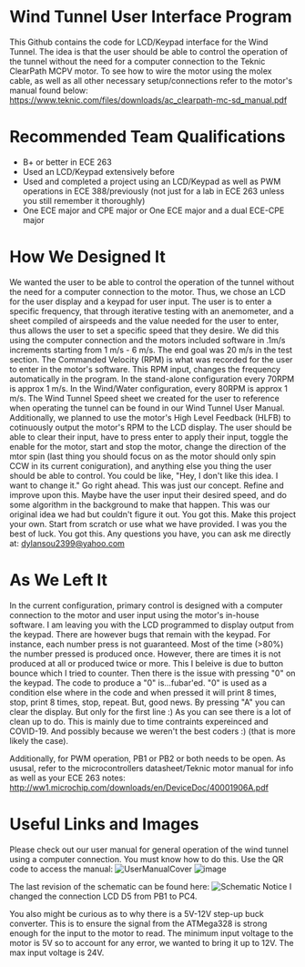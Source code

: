 # Wind Tunnel User Interface Program
This Github contains the code for LCD/Keypad interface for the Wind Tunnel.
The idea is that the user should be able to control the operation of the tunnel without
the need for a computer connection to the Teknic ClearPath MCPV motor. 
To see how to wire the motor using the molex cable, as well as all other necessary setup/connections
refer to the motor's manual found below:
https://www.teknic.com/files/downloads/ac_clearpath-mc-sd_manual.pdf

# Recommended Team Qualifications
* B+ or better in ECE 263
* Used an LCD/Keypad extensively before
* Used and completed a project using an LCD/Keypad as well as PWM operations in ECE 388/previously
(not just for a lab in ECE 263 unless you still remember it thoroughly)
* One ECE major and CPE major or One ECE major and a dual ECE-CPE major

# How We Designed It
We wanted the user to be able to control the operation of the tunnel without the need for a computer connection to the motor. Thus, we chose an LCD for the user display and a keypad for user input. The user is to enter a specific frequency, that through iterative testing with an anemometer, and a sheet compiled of airspeeds and the value needed for the user to enter, thus allows the user to set a specific speed that they desire. We did this using the computer connection and the motors included software in .1m/s increments starting from 1 m/s - 6 m/s. The end goal was 20 m/s in the test section. The Commanded Velocity (RPM) is what was recorded for the user to enter in the motor's software. This RPM input, changes the frequency automatically in the program. In the stand-alone configuration every 70RPM is approx 1 m/s. In the Wind/Water configuration, every 80RPM is approx 1 m/s. The Wind Tunnel Speed sheet we created for the user to reference when operating the tunnel can be found in our Wind Tunnel User Manual. Additionally, we planned to use the motor's High Level Feedback (HLFB) to cotinuously output the motor's RPM to the LCD display. The user should be able to clear their input, have to press enter to apply their input, toggle the enable for the motor, start and stop the motor, change the direction of the mtor spin (last thing you should focus on as the motor should only spin CCW in its current coniguration), and anything else you thing the user should be able to control. You could be like, "Hey, I don't like this idea. I want to change it." Go right ahead. This was just our concept. Refine and improve upon this. Maybe have the user input their desired speed, and do some algorithm in the background to make that happen. This was our original idea we had but couldn't figure it out. You got this. Make this project your own. Start from scratch or use what we have provided. I was you the best of luck. You got this. Any questions you have, you can ask me directly at: dylansou2399@yahoo.com

# As We Left It
In the current configuration, primary control is designed with a computer connection to the motor and user input using the motor's in-house software. 
I am leaving you with the LCD programmed to display output from the keypad. There are however bugs that remain with the keypad. For instance, each number press is not guaranteed. Most of the time (>80%) the number pressed is produced once. However, there are times it is not produced at all
or produced twice or more. This I beleive is due to button bounce which I tried to counter. Then there is the issue
with pressing "0" on the keypad. The code to produce a "0" is...fubar'ed. "0" is used as a condition else where in the code
and when pressed it will print 8 times, stop, print 8 times, stop, repeat. But, good news. By pressing "A" you can clear the display.
But only for the first line :) As you can see there is a lot of clean up to do. This is mainly due to time contraints expereinced and COVID-19.
And possibly because we weren't the best coders :) (that is more likely the case).

Additionally, for PWM operation, PB1 or PB2 or both needs to be open. As ususal, refer to the microcontrollers datasheet/Teknic motor manual for info 
as well as your ECE 263 notes:
http://ww1.microchip.com/downloads/en/DeviceDoc/40001906A.pdf

# Useful Links and Images
Please check out our user manual for general operation of the wind tunnel using a computer connection. You must know how to do this. Use the QR code to access the manual:
![UserManualCover](https://user-images.githubusercontent.com/46977434/116702238-d9407200-a996-11eb-95f6-5137b7dac163.PNG)
![image](https://user-images.githubusercontent.com/46977434/116702362-fd03b800-a996-11eb-91af-5c83eb606173.png)

The last revision of the schematic can be found here:
![Schematic](https://user-images.githubusercontent.com/46977434/116702538-3805eb80-a997-11eb-8f58-c7fd30297ea6.png)
Notice I changed the connection LCD D5 from PB1 to PC4. 

You also might be curious as to why there is a 5V-12V step-up buck converter. This is to ensure the signal from the ATMega328 is strong enough for the input to the motor to read. The minimum input voltage to the motor is 5V so to account for any error, we wanted to bring it up to 12V. The max input voltage is 24V.


